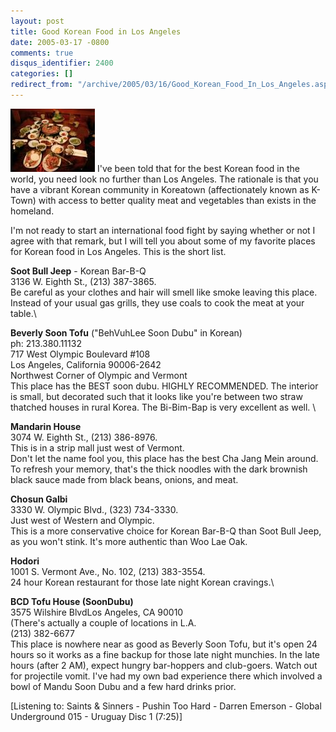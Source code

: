 ```yaml
---
layout: post
title: Good Korean Food in Los Angeles
date: 2005-03-17 -0800
comments: true
disqus_identifier: 2400
categories: []
redirect_from: "/archive/2005/03/16/Good_Korean_Food_In_Los_Angeles.aspx/"
---
```


![Korean Food](/images/KoreanFood.jpg) I've been told that for the best
Korean food in the world, you need look no further than Los Angeles. The
rationale is that you have a vibrant Korean community in Koreatown
(affectionately known as K-Town) with access to better quality meat and
vegetables than exists in the homeland.

I'm not ready to start an international food fight by saying whether or
not I agree with that remark, but I will tell you about some of my
favorite places for Korean food in Los Angeles. This is the short list.

**Soot Bull Jeep** - Korean Bar-B-Q\
 3136 W. Eighth St., (213) 387-3865.\
 Be careful as your clothes and hair will smell like smoke leaving this
place. Instead of your usual gas grills, they use coals to cook the meat
at your table.\

**Beverly Soon Tofu** ("BehVuhLee Soon Dubu" in Korean)\
 ph: 213.380.11132\
 717 West Olympic Boulevard \#108\
 Los Angeles, California 90006-2642\
 Northwest Corner of Olympic and Vermont\
 This place has the BEST soon dubu. HIGHLY RECOMMENDED. The interior is
small, but decorated such that it looks like you're between two straw
thatched houses in rural Korea. The Bi-Bim-Bap is very excellent as
well. \

**Mandarin House**\
 3074 W. Eighth St., (213) 386-8976.\
 This is in a strip mall just west of Vermont.\
 Don't let the name fool you, this place has the best Cha Jang Mein
around. To refresh your memory, that's the thick noodles with the dark
brownish black sauce made from black beans, onions, and meat.

**Chosun Galbi**\
 3330 W. Olympic Blvd., (323) 734-3330.\
 Just west of Western and Olympic.\
 This is a more conservative choice for Korean Bar-B-Q than Soot Bull
Jeep, as you won't stink. It's more authentic than Woo Lae Oak.

**Hodori**\
 1001 S. Vermont Ave., No. 102, (213) 383-3554.\
 24 hour Korean restaurant for those late night Korean cravings.\

**BCD Tofu House (SoonDubu)**\
 3575 Wilshire BlvdLos Angeles, CA 90010\
 (There's actually a couple of locations in L.A.\
 (213) 382-6677\
 This place is nowhere near as good as Beverly Soon Tofu, but it's open
24 hours so it works as a fine backup for those late night munchies. In
the late hours (after 2 AM), expect hungry bar-hoppers and club-goers.
Watch out for projectile vomit. I've had my own bad experience there
which involved a bowl of Mandu Soon Dubu and a few hard drinks prior.

[Listening to: Saints & Sinners - Pushin Too Hard - Darren Emerson -
Global Underground 015 - Uruguay Disc 1 (7:25)]

